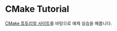 # CMake Tutorial
[CMake 튜토리얼 사이트](https://cmake.org/cmake/help/latest/guide/tutorial/index.html)를 바탕으로 예제 실습을 해봅니다.

